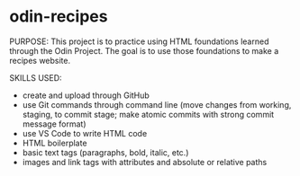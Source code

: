 # odin-recipes

PURPOSE: This project is to practice using HTML foundations learned through the Odin Project. The goal is to use those foundations to make a recipes website.

SKILLS USED:
- create and upload through GitHub
- use Git commands through command line (move changes from working, staging, to commit stage; make atomic commits with strong commit message format)
- use VS Code to write HTML code
- HTML boilerplate
- basic text tags (paragraphs, bold, italic, etc.)
- images and link tags with attributes and absolute or relative paths
